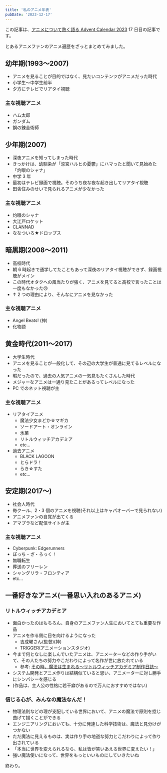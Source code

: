 ```yaml
---
title: '私のアニメ年表'
pubDate: '2023-12-17'
---
```


この記事は、[アニメについて熱く語る Advent Calendar 2023](https://adventar.org/calendars/8772) 17 日目の記事です。

とあるアニメファンのアニメ遍歴をざっとまとめてみました。

## 幼年期(1993〜2007)

- アニメを見ることが目的ではなく、見たいコンテンツがアニメだった時代
- 小学生〜中学生前半
- 夕方にテレビでリアタイ視聴

### 主な視聴アニメ

- ハム太郎
- ガンダム
- 鋼の錬金術師

## 少年期(2007)

- 深夜アニメを知ってしまった時代
- きっかけは、幼馴染が「涼宮ハルヒの憂鬱」にハマったと聞いて見始めた「灼眼のシャナ」
- 中学 3 年
- 最初はテレビ録画で視聴。そのうち夜な夜な起き出してリアタイ視聴
- 田舎住みのせいで見られるアニメが少なかった

### 主な視聴アニメ

- 灼眼のシャナ
- 大江戸ロケット
- CLANNAD
- ななついろ★ドロップス

## 暗黒期(2008〜2011)

- 高校時代
- 朝 6 時起きで通学してたこともあって深夜のリアタイ視聴ができず、録画視聴がメイン
- この時代オタクへの風当たりが強く、アニメを見てると高校で言ったことは一度もなかった😢
- ↑ 2 つの理由により、そんなにアニメを見なかった

### 主な視聴アニメ

- Angel Beats! (神)
- 化物語

## 黄金時代(2011〜2017)

- 大学生時代
- アニメを見ることが一般化して、その辺の大学生が普通に見てるレベルになった
- 暇だったので、過去の人気アニメの一気見もたくさんした時代
- メジャーなアニメは一通り見たことがあるってレベルになった
- PC でのネット視聴が主

### 主な視聴アニメ

- リアタイアニメ
  - 魔法少女まどか☆マギカ
  - ソードアート・オンライン
  - 氷菓
  - リトルウィッチアカデミア
  - etc...
- 過去アニメ
  - BLACK LAGOON
  - とらドラ！
  - らき☆すた
  - etc...

## 安定期(2017〜)

- 社会人時代
- 毎クール、2・3 個のアニメを視聴(それ以上はキャパオーバーで見られない)
- アニメファンの自覚が出てくる
- アマプラなど配信サイトが主

### 主な視聴アニメ

- Cyberpunk: Edgerunners
- ぼっち・ざ・ろっく！
- 無職転生
- 葬送のフリーレン
- シャングリラ・フロンティア
- etc...

## 一番好きなアニメ(一番思い入れのあるアニメ)

### リトルウィッチアカデミア

- 面白かったのはもちろん、自身のアニメファン人生においてとても重要な作品
- アニメを作る側に目を向けるようになった
  - 吉成曜さん(監督)(神)
  - TRIGGER(アニメーションスタジオ)
- 今まで何となしに楽しんでいたアニメは、アニメーターなどの作り手がいて、その人たちの努力やこだわりによって名作が世に放たれている
  - 参考: [その時、魔法は生まれる～リトルウィッチアカデミア制作日誌～](https://youtu.be/ooaDf1llA7E?si=-h0S-G2o6OGrtTum)
- システム開発とアニメ作りは結構似ていると思い、アニメーターに対し勝手にシンパシーを感じる
- (作品は、主人公の性格に若干癖があるので万人におすすめではない)

### 信じる心が、みんなの魔法なんだ！

- 物理法則などの理が支配している世界において、アニメの魔法で原則を捻じ曲げて描くことができる
- エンジニアリングにおいても、十分に発達した科学技術は、魔法と見分けがつかない
- ただ魔法に見えるものは、実は作り手の地道な努力とこだわりによって作り出されている
- 「本当に世界を変えられるなら、私は皆が笑いあえる世界に変えたい！」
- 強い魔法使いになって、世界をもっといいものにしていきたいね

終わり。
